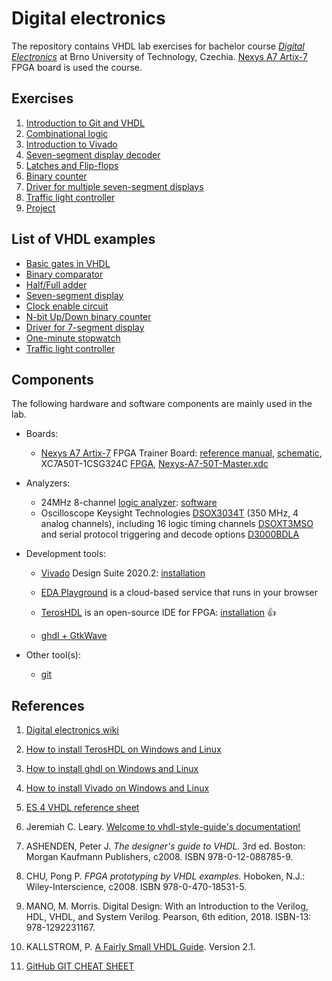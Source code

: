 # Digital electronics

<!--
![Logo](logolink_eng.jpg)
<p align="center">
  The Study of Modern and Developing Engineering BUT<br>
  CZ.02.2.69/0.0/0.0/18_056/0013325
</p>
-->

The repository contains VHDL lab exercises for bachelor course [*Digital Electronics*](https://www.vut.cz/en/students/courses/detail/258369) at Brno University of Technology, Czechia. [Nexys A7 Artix-7](https://store.digilentinc.com/nexys-a7-fpga-trainer-board-recommended-for-ece-curriculum/) FPGA board is used the course.

## Exercises

1. [Introduction to Git and VHDL](labs/01-gates)
2. [Combinational logic](labs/02-logic)
3. [Introduction to Vivado](labs/03-vivado)
4. [Seven-segment display decoder](labs/04-segment)
5. [Latches and Flip-flops](labs/05-ffs)
6. [Binary counter](labs/06-counter)
7. [Driver for multiple seven-segment displays](labs/07-display_driver)
8. [Traffic light controller](labs/08-traffic_lights)
9. [Project](labs/project)

## List of VHDL examples

* [Basic gates in VHDL](https://www.edaplayground.com/x/5L92)
* [Binary comparator](https://www.edaplayground.com/x/5uu3)
* [Half/Full adder](https://www.edaplayground.com/x/2Jcz)
* [Seven-segment display](https://www.edaplayground.com/x/Vdpu)
* [Clock enable circuit](https://www.edaplayground.com/x/5LiJ)
* [N-bit Up/Down binary counter](https://www.edaplayground.com/x/5bgq)
* [Driver for 7-segment display](https://www.edaplayground.com/x/3f_A)
* [One-minute stopwatch](https://www.edaplayground.com/x/2uKg)
* [Traffic light controller](https://www.edaplayground.com/x/5HBi)

## Components

The following hardware and software components are mainly used in the lab.

* Boards:
  * [Nexys A7 Artix-7](https://store.digilentinc.com/nexys-a7-fpga-trainer-board-recommended-for-ece-curriculum/) FPGA Trainer Board: [reference manual](https://reference.digilentinc.com/reference/programmable-logic/nexys-a7/reference-manual), [schematic](docs/nexys-a7-sch.pdf), XC7A50T-1CSG324C [FPGA](docs/ds180_7Series_Overview.pdf), [Nexys-A7-50T-Master.xdc](https://github.com/Digilent/digilent-xdc/blob/master/Nexys-A7-50T-Master.xdc)

* Analyzers:
  * 24MHz 8-channel [logic analyzer](https://www.ebay.com/sch/i.html?LH_CAds=&_ex_kw=&_fpos=&_fspt=1&_mPrRngCbx=1&_nkw=24mhz%20logic%20analyzer&_sacat=&_sadis=&_sop=12&_udhi=&_udlo=): [software](https://www.saleae.com/)
  * Oscilloscope Keysight Technologies [DSOX3034T](https://www.keysight.com/en/pdx-x202175-pn-DSOX3034T/oscilloscope-350-mhz-4-analog-channels?&cc=CZ&lc=eng) (350 MHz, 4 analog channels), including 16 logic timing channels [DSOXT3MSO](https://www.keysight.com/en/pdx-x205238-pn-DSOXT3MSO/3000t-x-series-oscilloscope-mso-upgrade?cc=CZ&lc=eng) and serial protocol triggering and decode options [D3000BDLA](https://www.keysight.com/en/pd-2990560-pn-D3000BDLA/ultimate-software-bundle-for-the-3000a-t-x-series?&cc=CZ&lc=eng)

* Development tools:
  * [Vivado](https://www.xilinx.com/products/design-tools/vivado.html) Design Suite 2020.2: [installation](https://github.com/tomas-fryza/digital-electronics-1/wiki/List-of-versions)

  * [EDA Playground](https://www.edaplayground.com/) is a cloud-based service that runs in your browser

  * [TerosHDL](https://terostechnology.github.io/terosHDLdoc/) is an open-source IDE for FPGA: [installation](https://github.com/tomas-fryza/digital-electronics-1/wiki/How-to-install-TerosHDL-on-Windows-and-Linux) :+1:

  * [ghdl + GtkWave](https://github.com/tomas-fryza/digital-electronics-1/wiki/How-to-install-ghdl-on-Windows-and-Linux)

* Other tool(s):
  * [git](https://git-scm.com/)

## References

1. [Digital electronics wiki](https://github.com/tomas-fryza/digital-electronics-1/wiki)

2. [How to install TerosHDL on Windows and Linux](https://github.com/tomas-fryza/digital-electronics-1/wiki/How-to-install-TerosHDL-on-Windows-and-Linux)

3. [How to install ghdl on Windows and Linux](https://github.com/tomas-fryza/digital-electronics-1/wiki/How-to-install-ghdl-on-Windows-and-Linux)

4. [How to install Vivado on Windows and Linux](https://github.com/tomas-fryza/digital-electronics-1/wiki/List-of-versions)

5. [ES 4 VHDL reference sheet](docs/vhdl_cheatsheet.pdf)

6. Jeremiah C. Leary. [Welcome to vhdl-style-guide's documentation!](https://vhdl-style-guide.readthedocs.io/en/latest/)

7. ASHENDEN, Peter J. *The designer's guide to VHDL.* 3rd ed. Boston: Morgan Kaufmann Publishers, c2008. ISBN 978-0-12-088785-9.

8. CHU, Pong P. *FPGA prototyping by VHDL examples.* Hoboken, N.J.: Wiley-Interscience, c2008. ISBN 978-0-470-18531-5.

9. MANO, M. Morris. Digital Design: With an Introduction to the Verilog, HDL, VHDL, and System Verilog. Pearson, 6th edition, 2018. ISBN-13: 978-1292231167.

10. KALLSTROM, P. [A Fairly Small VHDL Guide](docs/VHDL_guide.pdf). Version 2.1.

11. [GitHub GIT CHEAT SHEET](docs/git_cheatsheet.pdf)
